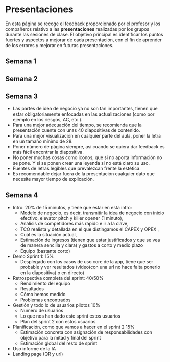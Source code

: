 # Presentaciones

En esta página se recoge el feedback proporcionado por el profesor y los compañeros relativo a las **presentaciones** realizadas por los grupos durante las sesiones de clase. El objetivo principal es identificar los puntos fuertes y aspectos a mejorar de cada presentación, con el fin de aprender de los errores y mejorar en futuras presentaciones. 

## Semana 1

## Semana 2

## Semana 3
- Las partes de idea de negocio ya no son tan importantes, tienen que estar obligatoriamente enfocadas en las actualizaciones (como por ejemplo en los riesgos, AC, etc.).
- Para una mejor adecuación del tiempo, se recomienda que la presentación cuente con unas 40 diapositivas de contenido.
- Para una mejor visualización en cualquier  parte del aula, poner la letra en un tamaño mínimo de 28.
- Poner número de página siempre, así cuando se quiera dar feedback es más fácil encontrar la diapositiva.
- No poner muchas cosas como iconos, que si no aporta información no se pone. Y si se ponen crear una leyenda si no está claro su uso.
- Fuentes de letras legibles que prevalezcan frente la estética.
- Es recomendable dejar fuera de la presentación cualquier dato que necesite mayor tiempo de explicación.

## Semana 4
- Intro: 20% de 15 minutos, y tiene que estar en esta intro:
    - Modelo de negocio, es decir, transmitir la idea de negocio con inicio efectivo, elevator pitch y killer opener (1 minuto),
    - Análisis de competidores más rápido e ir a la clave,
    - TCO realista y detallada en el que distingamos el CAPEX y OPEX ,
    - Cuál es la situación actual,
    - Estimación de ingresos (tienen que estar justificados y que se vea de manera sencilla y clara) y gastos a corto y medio plazo
    - Equipo (bastante corto)
- Demo Sprint 1: 15%
    - Desplegado con los casos de uso core de la app, tiene que ser probable y ver resultados (video(con una url no hace falta ponerlo en la diapositiva) o en directo)
- Retrospectiva completa del sprint: 40/50%
    - Rendimiento del equipo
    - Resultados
    - Cómo hemos medido
    - Problemas encontrados
- Gestión y todo lo de usuarios pilotos 10%
    - Numero de usuarios
    - Lo que nos han dado este sprint estos usuarios
    - Plan del sprint 2 con estos usuarios
- Planificación, como que vamos a hacer en el sprint 2 15%
    - Estimación concreta con asignación de responsabilidades con objetivo para la mitad y final del sprint
    - Estimación global del resto de sprint
- Uso informe de la IA
- Landing page (QR y url)


